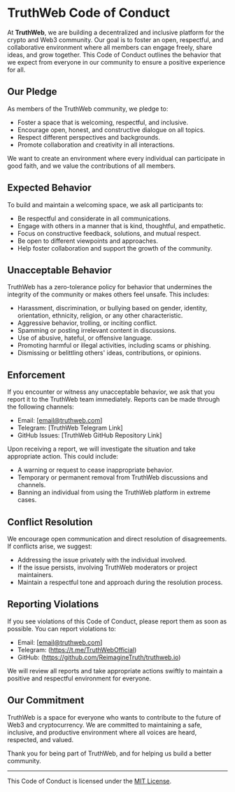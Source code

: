 # TruthWeb Code of Conduct

At **TruthWeb**, we are building a decentralized and inclusive platform for the crypto and Web3 community. Our goal is to foster an open, respectful, and collaborative environment where all members can engage freely, share ideas, and grow together. This Code of Conduct outlines the behavior that we expect from everyone in our community to ensure a positive experience for all.

## Our Pledge

As members of the TruthWeb community, we pledge to:

- Foster a space that is welcoming, respectful, and inclusive.
- Encourage open, honest, and constructive dialogue on all topics.
- Respect different perspectives and backgrounds.
- Promote collaboration and creativity in all interactions.

We want to create an environment where every individual can participate in good faith, and we value the contributions of all members.

## Expected Behavior

To build and maintain a welcoming space, we ask all participants to:

- Be respectful and considerate in all communications.
- Engage with others in a manner that is kind, thoughtful, and empathetic.
- Focus on constructive feedback, solutions, and mutual respect.
- Be open to different viewpoints and approaches.
- Help foster collaboration and support the growth of the community.

## Unacceptable Behavior

TruthWeb has a zero-tolerance policy for behavior that undermines the integrity of the community or makes others feel unsafe. This includes:

- Harassment, discrimination, or bullying based on gender, identity, orientation, ethnicity, religion, or any other characteristic.
- Aggressive behavior, trolling, or inciting conflict.
- Spamming or posting irrelevant content in discussions.
- Use of abusive, hateful, or offensive language.
- Promoting harmful or illegal activities, including scams or phishing.
- Dismissing or belittling others' ideas, contributions, or opinions.

## Enforcement

If you encounter or witness any unacceptable behavior, we ask that you report it to the TruthWeb team immediately. Reports can be made through the following channels:

- Email: [email@truthweb.com]
- Telegram: [TruthWeb Telegram Link]
- GitHub Issues: [TruthWeb GitHub Repository Link]

Upon receiving a report, we will investigate the situation and take appropriate action. This could include:

- A warning or request to cease inappropriate behavior.
- Temporary or permanent removal from TruthWeb discussions and channels.
- Banning an individual from using the TruthWeb platform in extreme cases.

## Conflict Resolution

We encourage open communication and direct resolution of disagreements. If conflicts arise, we suggest:

- Addressing the issue privately with the individual involved.
- If the issue persists, involving TruthWeb moderators or project maintainers.
- Maintain a respectful tone and approach during the resolution process.

## Reporting Violations

If you see violations of this Code of Conduct, please report them as soon as possible. You can report violations to:

- Email: [email@truthweb.com]
- Telegram: (https://t.me/TruthWebOfficial)
- GitHub: (https://github.com/ReimagineTruth/truthweb.io)

We will review all reports and take appropriate actions swiftly to maintain a positive and respectful environment for everyone.

## Our Commitment

TruthWeb is a space for everyone who wants to contribute to the future of Web3 and cryptocurrency. We are committed to maintaining a safe, inclusive, and productive environment where all voices are heard, respected, and valued.

Thank you for being part of TruthWeb, and for helping us build a better community.

---

This Code of Conduct is licensed under the [MIT License](LICENSE).


